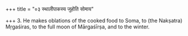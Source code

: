 +++
title = "०३ स्थालीपाकस्य जुहोति सोमाय"

+++
3. He makes oblations of the cooked food to Soma, to (the Nakṣatra) Mṛgaśiras, to the full moon of Mārgaśīrṣa, and to the winter.
